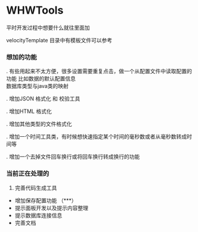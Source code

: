 # WHWTools

平时开发过程中想要什么就往里面加


velocityTemplate 目录中有模板文件可以参考  

### 想加的功能

. 有些用起来不太方便，很多设置需要重复点击，做一个从配置文件中读取配置的功能
比如数据的默认配置信息  
数据库类型与java类的映射  

. 增加JSON 格式化 和 校验工具

. 增加HTML 格式化

. 增加其他类型的文件格式化

. 增加一个时间工具类，有时候想快速指定某个时间的毫秒数或者从毫秒数转成时间等

. 增加一个去掉文件回车换行或将回车换行转成换行的功能


### 当前正在处理的
1. 完善代码生成工具
 - 增加保存配置功能 （***）
 - 提示面板开发以及提示内容整理
 - 提示数据库连接信息
 - 完善文档